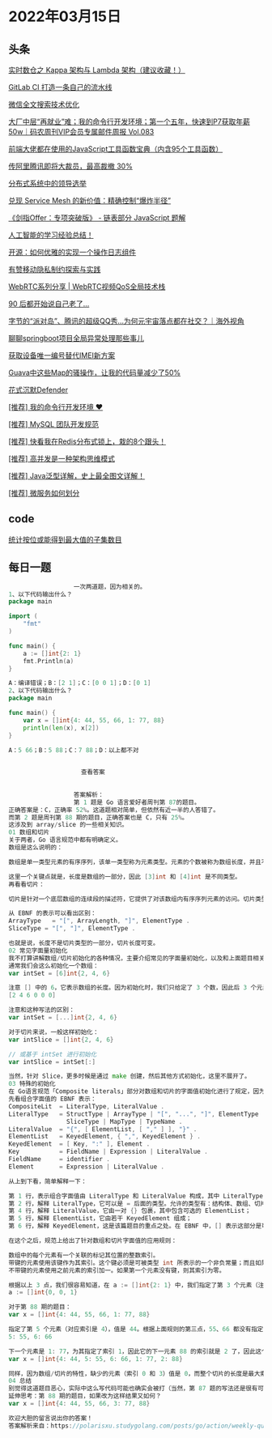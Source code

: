 # 2022年03月15日
## 头条
[实时数仓之 Kappa 架构与 Lambda  架构（建议收藏！）](https://toutiao.io/k/sh6t6h0)

[GitLab CI 打造一条自己的流水线](https://toutiao.io/k/0m9sdkf)

[微信全文搜索技术优化](https://toutiao.io/k/fvhw2yp)

[大厂中层“再就业”难；我的命令行开发环境；第一个五年，快速到P7获取年薪50w｜码农周刊VIP会员专属邮件周报 Vol.083](https://toutiao.io/k/qtrl966)

[前端大佬都在使用的JavaScript工具函数宝典（内含95个工具函数）](https://toutiao.io/k/2yey7b2)

[传阿里腾讯即将大裁员，最高裁撤 30%](https://toutiao.io/k/4ucbsnc)

[分布式系统中的领导选举](https://toutiao.io/k/qrjplwz)

[兑现 Service Mesh 的新价值：精确控制“爆炸半径”](https://toutiao.io/k/2e6758m)

[《剑指Offer：专项突破版》 - 链表部分 JavaScript 题解](https://toutiao.io/k/6shc3p2)

[人工智能的学习经验总结！](https://toutiao.io/k/ad3p2fg)

[开源：如何优雅的实现一个操作日志组件](https://toutiao.io/k/izj117w)

[有赞移动隐私制约探索与实践](https://toutiao.io/k/7bn5kqr)

[WebRTC系列分享 | WebRTC视频QoS全局技术栈](https://toutiao.io/k/a6f8gq1)

[90 后都开始说自己老了…](https://toutiao.io/k/hejzm9o)

[字节的“派对岛”、腾讯的超级QQ秀…为何元宇宙落点都在社交？｜海外视角](https://toutiao.io/k/an88hln)

[聊聊springboot项目全局异常处理那些事儿](https://toutiao.io/k/p4u2lwf)

[获取设备唯一编号替代IMEI新方案](https://toutiao.io/k/8afuprx)

[Guava中这些Map的骚操作，让我的代码量减少了50%](https://toutiao.io/k/548fuud)

[花式沉默Defender](https://toutiao.io/k/ql0u274)

[[推荐] 我的命令行开发环境 ❤️](https://toutiao.io/k/hjda293)

[[推荐] MySQL 团队开发规范](https://toutiao.io/k/qjooigy)

[[推荐] 快看我在Redis分布式锁上，栽的8个跟头！](https://toutiao.io/k/pshtt8d)

[[推荐] 高并发是一种架构思维模式](https://toutiao.io/k/imslmgz)

[[推荐] Java泛型详解，史上最全图文详解！](https://toutiao.io/k/chtkqxo)

[[推荐] 微服务如何划分](https://toutiao.io/k/f4vabj7)



## code
[统计按位或能得到最大值的子集数目](https://leetcode-cn.com/problems/count-number-of-maximum-bitwise-or-subsets)



## 每日一题
```go
                  一次两道题，因为相关的。
1、以下代码输出什么？
package main

import (
    "fmt"
)

func main() {
    a := []int{2: 1}
    fmt.Println(a)
}

A：编译错误；B：[2 1]；C：[0 0 1]；D：[0 1]
2、以下代码输出什么？
package main

func main() {
	var x = []int{4: 44, 55, 66, 1: 77, 88}
	println(len(x), x[2])
}

A：5 66；B：5 88；C：7 88；D：以上都不对

                  
                    查看答案
                  
                
                  答案解析：
                  第 1 题是 Go 语言爱好者周刊第 87的题目。
正确答案是：C，正确率 52%。这道题相对简单，但依然有近一半的人答错了。
而第 2 题是周刊第 88 期的题目，正确答案也是 C，只有 25%。
这涉及到 array/slice 的一些相关知识。
01 数组和切片
关于两者，Go 语言规范中都有明确定义。
数组是这么说明的：

数组是单一类型元素的有序序列，该单一类型称为元素类型。元素的个数被称为数组长度，并且不能为负值。长度是数组类型的一部分；它必须为一个可以被 int 类型的值所代表的非负常量。

这里一个关键点就是，长度是数组的一部分，因此 [3]int 和 [4]int 是不同类型。
再看看切片：

切片是针对一个底层数组的连续段的描述符，它提供了对该数组内有序序列元素的访问。切片类型表示其元素类型的数组的所有切片的集合。元素的数量被称为切片长度，且不能为负。未初始化的切片的值为 nil 。

从 EBNF 的表示可以看出区别：
ArrayType   = "[", ArrayLength, "]", ElementType .
SliceType = "[", "]", ElementType .

也就是说，长度不是切片类型的一部分，切片长度可变。
02 常见字面量初始化
我不打算讲解数组/切片初始化的各种情况，主要介绍常见的字面量初始化，以及和上面题目相关的部分。
通常我们会这么初始化一个数组：
var intSet = [6]int{2, 4, 6}

注意 [] 中的 6，它表示数组的长度。因为初始化时，我们只给定了 3 个数，因此后 3 个元素是 0：
[2 4 6 0 0 0]

注意和这种写法的区别：
var intSet = [...]int{2, 4, 6}

对于切片来说，一般这样初始化：
var intSlice = []int{2, 4, 6}

// 或基于 intSet 进行初始化
var intSlice = intSet[:]

当然，针对 Slice，更多时候是通过 make 创建，然后其他方式初始化，这里不展开了。
03 特殊的初始化
在 Go语言规范「Composite literals」部分对数组和切片的字面值初始化进行了规定，因为数组和切片类似，我们这里只说切片的情况。
先看组合字面值的 EBNF 表示：
CompositeLit  = LiteralType, LiteralValue .
LiteralType   = StructType | ArrayType | "[", "...", "]", ElementType |
                SliceType | MapType | TypeName .
LiteralValue  = "{", [ ElementList, [ "," ] ], "}" .
ElementList   = KeyedElement, { ",", KeyedElement } .
KeyedElement  = [ Key, ":" ], Element .
Key           = FieldName | Expression | LiteralValue .
FieldName     = identifier .
Element       = Expression | LiteralValue .

从上到下看，简单解释一下：

第 1 行，表示组合字面值由 LiteralType 和 LiteralValue 构成，其中 LiteralType 表示组合字面值的类型，LiteralValue 表示值；
第 2 行，解释 LiteralType，它可以是 = 后面的类型。允许的类型有：结构体、数组、切片、map 等，其中还可以是类似 […]int 的形式；
第 4 行，解释 LiteralValue，它由一对 {} 包裹，其中包含可选的 ElementList；
第 5 行，解释 ElementList，它由若干 KeyedElement 组成；
第 6 行，解释 KeyedElement，这是该篇题目的重点之处。在 EBNF 中，[] 表示这部分是可选的，因此表示具体元素时，一般 Key 可以省略（map 不能省略），这就是通常数组和切片的初始化语法；

在这个之后，规范上给出了针对数组和切片字面值的应用规则：

数组中的每个元素有一个关联的标记其位置的整数索引。
带键的元素使用该键作为其索引。这个键必须是可被类型 int 所表示的一个非负常量；而且如果其被赋予了类型的话则必须是整数类型。
不带键的元素使用之前元素的索引加一。如果第一个元素没有键，则其索引为零。

根据以上 3 点，我们很容易知道，在 a := []int{2: 1} 中，我们指定了第 3 个元素（注意索引是从 0 开始的）的值为 1，根据数组/切片的特性，自然存在第 1、2 个元素，没有指定值时，Go 会为其设置默认值。因此这个写法和下面的写法等价：
a := []int{0, 0, 1}

对于第 88 期的题目：
var x = []int{4: 44, 55, 66, 1: 77, 88}

指定了第 5 个元素（对应索引是 4），值是 44。根据上面规则的第三点，55、66 都没有指定索引，因此它们的索引是前一个元素的索引加一，即：
5: 55, 6: 66

下一个元素是 1: 77，为其指定了索引 1，因此它的下一元素 88 的索引就是 2 了，因此这个定义相当于如下的定义：
var x = []int{4: 44, 5: 55, 6: 66, 1: 77, 2: 88}

同样，因为数组/切片的特性，缺少的元素（索引 0 和 3）值是 0，而整个切片的长度是最大索引加一，即 7。
04 总结
别觉得这道题目恶心，实际中这么写代码可能也确实会被打（当然，第 87 题的写法还是很有可能的）。这里主要是希望大家多掌握一些规范、细节，我想不少人不清楚，原来数组（切片）也可以指定索引进行初始化。语言语法毕竟必须严谨，而这些都在 Go 语言规范里。
延伸思考：第 88 期的题目，如果改为这样结果又如何？
var x = []int{4: 44, 55, 66, 3: 77, 88}

欢迎大胆的留言说出你的答案！
答案解析来自：https://polarisxu.studygolang.com/posts/go/action/weekly-question-88/。

                
```

